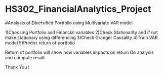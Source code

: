 # HS302_FinancialAnalytics_Project

#Analysis of Diversified Portfolio using Multivariate VAR model

1)Choosing Portfolio and Financial variables
2)Check Stationarity and if not make stationary using differencing
3)Check Granger Causality
4)Train VAR model
5)Predict return of portfolio

Return of portfolio will show how variables impacts on return 
Do analysis and compute result

Thank You ! 
